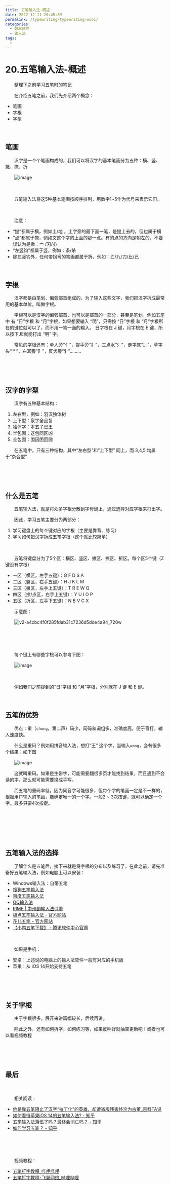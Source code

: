 ```yaml
---
title: 五笔输入法-概述
date: 2022-12-11 20:45:59
permalink: /typewriting/typewriting-wubi/
categories:
  - 效率软件
  - 输入法
tags:
  - 
---
```


# 20.五笔输入法-概述

　　整理下之前学习五笔时的笔记

<!-- more -->

　　在介绍五笔之前，我们先介绍两个概念：

* 笔画
* 字根
* 字型

　　‍

## 笔画

　　汉字是一个个笔画构成的，我们可以将汉字的基本笔画分为五种：横、竖、撇、捺、折

　　![image](https://image.peterjxl.com/blog/image-20240113145105-9zgmnlj.png)

　　‍

　　五笔输入法将这5种基本笔画按顺序排列，用数字1~5作为代号来表示它们。

　　‍

　　注意：

* “提”都属于横，例如土/地 ，土字旁的最下面一笔，是提上去的，但也属于横
* “点”都属于捺，例如文这个字的上面的那一点。有的点的方向是朝左的，不要误认为是撇：宀 /刃/心
* “左竖钩”都属于竖，例如：条/杀
* 除左竖钧外，任何带拐弯的笔画都属于折，例如：乙/九/刀/比/己

　　‍

## 字根

　　汉字都是由笔划、偏旁部首组成的，为了输入这些文字，我们把汉字拆成最常用的基本单位，叫做字根。

　　字根可以是汉字的偏旁部首，也可以是部首的一部分，甚至是笔划。例如五笔中 有 “日”字根  和 “月”字根，如果想要输入 “明”，只需按  “日”字根  和 “月”字根所在的键位就可以了，而不用一笔一画的输入。 日字根在 J 键，月字根在 E 键，所以按下JE就能打出 “明” 字。

　　常见的字根还有：单人旁“亻”，提手旁“扌”，三点水“氵”，走字底“辶”，草字头“艹”，右耳旁“阝”，反犬旁“犭”.........

　　‍

　　‍

## 汉字的字型

　　汉字有五种基本结构：

1. 左右型，例如：羽汉独体树
2. 上下型：泉字全品复
3. 独体字：本五子已王
4. 半包围：这包同区凶
5. 全包围：围因困回圆

　　在五笔中，只有三种结构，其中“左右型”和“上下型” 同上，而 3,4,5 均属于“杂合型”

　　‍

　　‍

## 什么是五笔

　　五笔输入法，就是将众多字根分散到字母键上，通过选择对应字根来打出字。

　　因此，学习五笔主要分为两部分：

1. 学习键盘上的每个键对应的字根（主要是靠背、练习）
2. 学习如何把汉字拆成五笔字根（这个就比较简单）

　　‍

　　五笔将键盘分为了5个区：横区、竖区、撇区、捺区、折区。每个区5个键（Z键没有字根）

* 一区（横区，左手五键）：G   F   D  S    A
* 二区（竖区，右手五键）：H   J    K   L   M
* 三区（撇区，左手上五键）：T   R   E   W   Q
* 四区（捺/点区，右手上五键）：Y   U   I   O    P
* 五区（折区，左手下五键）：N   B   V   C   X

　　示意图：

　　![v2-a4cbc4f0f285fdab31c7236d5dde4a94_720w](https://image.peterjxl.com/blog/v2-a4cbc4f0f285fdab31c7236d5dde4a94_720w-20240113164529-np2rgyx.jpg)

　　‍

　　‍

　　每个键上有哪些字根可以参考下图：

　　![image](https://image.peterjxl.com/blog/image-20240113152607-0hrfzn5.png)

　　‍

　　例如我们之前提到的“日”字根  和 “月”字根，分别就在 J 键 和 E 键。

　　‍

## 五笔的优势

　　优点：重（`chong`，第二声）码少，简码和词组多，准确度高，便于盲打，输入速度快。

　　什么是重码？例如用拼音输入法，想打“王” 这个字，当输入`wang`，会有很多个结果：如下图

　　![image](https://image.peterjxl.com/blog/image-20240113155835-70qrsy2.png)

　　这就叫重码。如果是生僻字，可能需要翻很多页才能找到结果，而且遇到不会读的字，那么就可能需要换成手写。

　　而五笔的重码率低，因为同音字可能很多，但每个字的笔画一定是不一样的，根据用户输入的笔画，能确定唯一的一个字。一般2 ~ 3次按键，就可以确定一个字。最多只要4次按键。

　　‍

　　‍

　　‍

## 五笔输入法的选择

　　了解什么是五笔后，接下来就是将字根的分布以及练习了。在此之前，请先准备好五笔输入法，例如电脑上可以安装：

* Windows输入法：自带五笔
* [搜狗五笔输入法](http://wubi.sogou.com/)
* [百度五笔输入法](https://shurufa.baidu.com/wubi/)
* [QQ输入法](http://qq.pinyin.cn/wubi/)
* [RIME | 中州韻輸入法引擎](https://rime.im/)
* [极点五笔输入法 - 官方网站](http://www.freewb.org/)
* [花儿五笔 - 官方网站](https://huar.flypy.com/)
* [【小鸭五笔下载】 - 腾讯软件中心官网](https://pc.qq.com/detail/1/detail_221.html)

　　‍

　　如果是手机：

* 安卓：上述说的电脑上的输入法软件一般有对应的手机版
* 苹果：从 iOS 14开始支持五笔

　　‍

　　‍

## 关于字根

　　由于字根很多，展开来讲篇幅较长，后续再讲。

　　除此之外，还有如何拆字，如何练习等，如果反响好就抽空更新吧！或者也可以看视频教程

　　‍

　　‍

## 最后

　　‍

　　相关阅读：

* [他是靠五笔阻止了汉字“拉丁化”的英雄，却遭盗版残害终沦为古董_百科TA说](https://baike.baidu.com/tashuo/browse/content?id=feb217783d5c35baa353beb8)
* [如何看待苹果iOS 14的五笔输入法? - 知乎](https://www.zhihu.com/question/403085462/answer/1339924405)
* [五笔输入法落伍了吗？最终会消亡吗？ - 知乎](https://www.zhihu.com/question/20339084/answer/1211799173)
* [如何学习五笔？ - 知乎](https://www.zhihu.com/question/19816777/answer/1054269608)

　　‍

　　‍

　　视频教程：

* [五笔打字教程_哔哩哔哩](https://www.bilibili.com/video/av16247261)
* [五笔打字教程-飞翼网络_哔哩哔哩](https://www.bilibili.com/video/av33884651/)

　　‍
